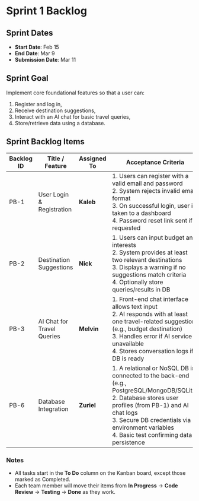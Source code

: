 # Sprint 1 Backlog

## Sprint Dates
- **Start Date**: Feb 15
- **End Date**: Mar 9
- **Submission Date**: Mar 11

## Sprint Goal
Implement core foundational features so that a user can:
1. Register and log in,
2. Receive destination suggestions,
3. Interact with an AI chat for basic travel queries,
4. Store/retrieve data using a database.

## Sprint Backlog Items

| Backlog ID | Title / Feature               | Assigned To | Acceptance Criteria                                                                                                                                                                           | Estimate (Points) | Status    |
|------------|-------------------------------|-------------|------------------------------------------------------------------------------------------------------------------------------------------------------------------------------------------------|-------------------|-----------|
| PB-1       | User Login & Registration    | **Kaleb**   | 1. Users can register with a valid email and password<br>2. System rejects invalid email format<br>3. On successful login, user is taken to a dashboard<br>4. Password reset link sent if requested | 3                 | Completed |
| PB-2       | Destination Suggestions      | **Nick**    | 1. Users can input budget and interests<br>2. System provides at least two relevant destinations<br>3. Displays a warning if no suggestions match criteria<br>4. Optionally store queries/results in DB               | 5                 | Completed     |
| PB-3       | AI Chat for Travel Queries   | **Melvin**  | 1. Front-end chat interface allows text input<br>2. AI responds with at least one travel-related suggestion (e.g., budget destination)<br>3. Handles error if AI service is unavailable<br>4. Stores conversation logs if DB is ready | 8                 | Completed     |
| PB-6       | Database Integration         | **Zuriel**  | 1. A relational or NoSQL DB is connected to the back-end (e.g., PostgreSQL/MongoDB/SQLite)<br>2. Database stores user profiles (from PB-1) and AI chat logs<br>3. Secure DB credentials via environment variables<br>4. Basic test confirming data persistence | 3                 | To Do     |

### Notes
- All tasks start in the **To Do** column on the Kanban board, except those marked as Completed.
- Each team member will move their items from **In Progress** → **Code Review** → **Testing** → **Done** as they work.
